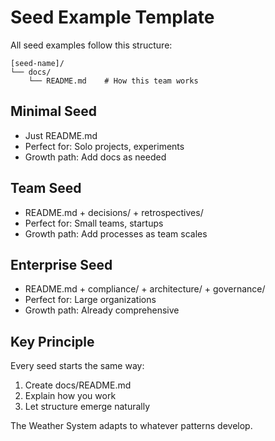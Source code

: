 # Seed Example Template

All seed examples follow this structure:

```
[seed-name]/
└── docs/
    └── README.md    # How this team works
```

## Minimal Seed
- Just README.md
- Perfect for: Solo projects, experiments
- Growth path: Add docs as needed

## Team Seed  
- README.md + decisions/ + retrospectives/
- Perfect for: Small teams, startups
- Growth path: Add processes as team scales

## Enterprise Seed
- README.md + compliance/ + architecture/ + governance/
- Perfect for: Large organizations
- Growth path: Already comprehensive

## Key Principle

Every seed starts the same way:
1. Create docs/README.md
2. Explain how you work
3. Let structure emerge naturally

The Weather System adapts to whatever patterns develop.